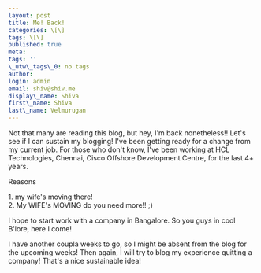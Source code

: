 ```yaml
---
layout: post
title: Me! Back!
categories: \[\]
tags: \[\]
published: true
meta:
tags: ''
\_utw\_tags\_0: no tags
author:
login: admin
email: shiv@shiv.me
display\_name: Shiva
first\_name: Shiva
last\_name: Velmurugan
---
```


Not that many are reading this blog, but hey, I'm back nonetheless!! Let's see if I can sustain my blogging! I've been getting ready for a change from my current job. For those who don't know, I've been working at HCL Technologies, Chennai, Cisco Offshore Development Centre, for the last 4+ years.

Reasons

1\. my wife's moving there!  
2\. My WIFE's MOVING do you need more!! ;)

I hope to start work with a company in Bangalore. So you guys in cool B'lore, here I come!

I have another coupla weeks to go, so I might be absent from the blog for the upcoming weeks! Then again, I will try to blog my experience quitting a company! That's a nice sustainable idea!